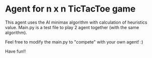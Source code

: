 # Agent for n x n TicTacToe game

This agent uses the AI minimax algorithm with calculation of heuristics value.
Main.py is a test file to play 2 agent together (with the same algorithm).

Feel free to modify the main.py to "compete" with your own agent! :)


Have fun!! 

